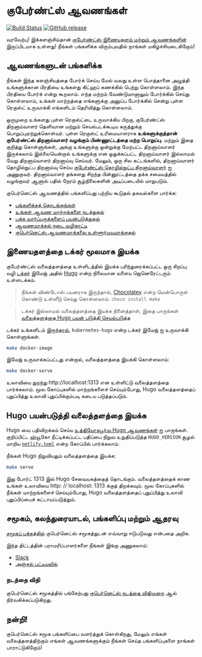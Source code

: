 # குபேர்ண்ட்ஸ் ஆவணங்கள்

[![Build Status](https://api.travis-ci.org/kubernetes/website.svg?branch=master)](https://travis-ci.org/kubernetes/website)
[![GitHub release](https://img.shields.io/github/release/kubernetes/website.svg)](https://github.com/kubernetes/website/releases/latest)

வரவேற்பு! இக்களஞ்சிம்தான் [குபேர்ண்ட்ஸ் இணையதளம் மற்றும் ஆவணங்களின்](https://kubernetes.io/) இருப்பிடமாக உள்ளது! நீங்கள் பங்களிக்க விரும்புவதில் நாங்கள் மகிழ்ச்சியடைகிறோம்!

## ஆவணங்களுடன் பங்களிக்க

நீங்கள் இந்த களஞ்சியத்தை போர்க் செய்ய மேல் வலது உள்ள பொத்தானை அழுத்தி உங்களுக்கான பிரதியை  உங்களது கிட்ஹப் கணக்கில் பெற்று கொள்ளலாம். இந்த பிரதியை போர்க் என்று கூறலாம். எந்த மற்றம் வேண்டுமானாலும் போர்க்கில் செய்து கொள்ளலாம்,  உங்கள் மாற்றத்தை எங்களுக்கு அனுப்ப போர்க்கில் சென்று புள்ள ரெகுஸ்ட் உருவாக்கி எங்களிடம் தெரிவித்து கொள்ளலாம்.

ஒருமுறை உங்களது புள்ள ரெகுஸ்ட்டை உருவாக்கிய பிறகு, குபேர்ண்ட்ஸ் திறனாய்வாளர் தெளிவான மற்றும் செயல்படக்கூடிய கருத்துக்கு பொறுப்புஏற்றுக்கொள்வர். புள்ள ரெகுஸ்ட் உரிமையாளராக **உங்களுக்குத்தான் குபேர்ண்ட்ஸ் திறனாய்வாளர் வழங்கும் பிண்ணூட்டத்தை மற்ற பொறுப்பு.** மற்றும் இதை குறித்து கொள்ளுங்கள், அங்கு உங்களுக்கு ஒன்றுக்கு மேற்பட்ட திறனாய்வாளர் இருக்கலாம் இல்லையென்றால் உங்களுக்கு என ஒதுக்கப்பட்ட திறனாய்வாளர் இல்லாமல் வேறு திறனாய்வாளர் திறனாய்வு செய்வர். மேலும், ஒரு சில கட்டங்களில், திறனாய்வாளர் தொழில்நுட்ப திறனாய்வு செய்ய [குபேர்ண்ட்ஸ் தொழில்நுட்ப திறனாய்வாளர்](https://github.com/kubernetes/website/wiki/Tech-reviewers) ஐ அணுகுவர். திறனாய்வாளர் தங்களது சிறந்த பின்னூட்டத்தை தக்க சமையத்தில் வழங்குவர் ஆனால் பதில் நேரம் சூழ்நிலைகளின் அடிப்படையில் மாறுபடும்.

குபெர்னெட்ஸ் ஆவணத்தில் பங்களிப்பது பற்றிய கூடுதல் தகவல்களை பார்க்க:

* [பங்களிக்கத் தொடங்குங்கள்](https://kubernetes.io/docs/contribute/start/)
* [உங்கள் ஆவண மாற்றங்களை நடத்துதல்](http://kubernetes.io/docs/contribute/intermediate#view-your-changes-locally)
* [பக்க வார்ப்புருக்களைப் பயன்படுத்துதல்](http://kubernetes.io/docs/contribute/style/page-templates/)
* [ஆவணமாக்கல் நடை வழிகாட்டி](http://kubernetes.io/docs/contribute/style/style-guide/)
* [குபெர்னெட்ஸ் ஆவணமாக்கலை உள்ளூர்மயமாக்குதல்](https://kubernetes.io/docs/contribute/localization/)

## இணையதளத்தை டக்கர் மூலமாக இயக்க

குபேர்ண்ட்ஸ் வலைத்தளத்தை உள்ளிடத்தில் இயக்க பரிந்துரைக்கப்பட்ட ஒரு சிறப்பு வழி [டக்கர்](https://docker.com) இமேஜ் அதில் [Hugo](https://gohugo.io) என்ற நிலையான வளைய ஜெனெரேட்டரும் உள்ளடக்கம்.

> நீங்கள் விண்டோஸ் பயனராக இருந்தால், [Chocolatey](https://chocolatey.org) என்ற மென்பொருள் கொண்டு உள்ளீடு செய்து கொள்ளலாம். `choco install make`

> டக்கர் இல்லாமல் வலைத்தளத்தை இயக்க நினைத்தாள், இதை பாருங்கள் [வலைத்தளத்தை Hugo பயன் படுத்தி செயல்படுத்த](#running-the-site-locally-using-hugo)

டக்கர் உங்களிடம் [இருந்தால்](https://www.docker.com/get-started), `kubernetes-hugo` என்ற டக்கர் இமேஜ் ஐ உருவாக்கி கொள்ளுங்கள்.

```bash
make docker-image
```

இமேஜ் உருவாக்கப்பட்டது என்றால், வலைத்தளத்தை இயக்கி கொள்ளலாம்:

```bash
make docker-serve
```

உலாவியை துறந்து http://localhost:1313 என உள்ளிட்டு வலைத்தளத்தை பார்க்கலாம். மூல கோப்புகளில் மாற்றங்களைச் செய்யும்போது, Hugo வலைத்தளத்தைப் புதுப்பித்து உலாவி புதுப்பிக்கும்படி கடைய படுத்தப்படும்.

## Hugo பயன்படுத்தி வலைத்தளத்தை இயக்க

Hugo வை பதிவிறக்கம் செய்ய [உத்தியோகபூர்வ Hugo ஆவணங்கள்](https://gohugo.io/getting-started/installing/) ஐ பாருங்கள். குறிப்பிட்ட ஹ்யூகோ நீட்டிக்கப்பட்ட பதிப்பை நிறுவ உறுதிப்படுத்த `HUGO_VERSION` சூழல் மாறிய [`netlify.toml`](netlify.toml#L9) என்ற கோப்பில் பார்க்கலாம்.

நீங்கள் Hugo நிறுவியதும் வலைத்தளத்தை இயக்க:

```bash
make serve
```

இது போர்ட் 1313 இல் Hugo சேவையகத்தைத் தொடங்கும். வலைத்தளத்தைக் காண உங்கள் உலாவியை http: // localhost: 1313 க்குத் திறக்கவும். மூல கோப்புகளில் நீங்கள் மாற்றங்களைச் செய்யும்போது, ​​Hugo வலைத்தளத்தைப் புதுப்பித்து உலாவி புதுப்பிப்பைக் கட்டாயப்படுத்தும்.

## சமூகம், கலந்துரையாடல், பங்களிப்பு மற்றும் ஆதரவு

[சமூகப் பக்கத்தில்](http://kubernetes.io/community/) குபெர்னெட்ஸ் சமூகத்துடன் எவ்வாறு ஈடுபடுவது என்பதை அறிக.

இந்த திட்டத்தின் பராமரிப்பாளர்களை நீங்கள் இங்கு அணுகலாம்:

- [Slack](https://kubernetes.slack.com/messages/sig-docs)
- [அஞ்சல் பட்டியலில்](https://groups.google.com/forum/#!forum/kubernetes-sig-docs)

### நடத்தை விதி

குபெர்னெட்ஸ் சமூகத்தில் பங்கேற்பது [குபெர்னெட்ஸ் நடத்தை விதிமுறை](code-of-conduct.md) ஆல் நிர்வகிக்கப்படுகிறது.

## நன்றி!

குபெர்னெட்ஸ் சமூக பங்களிப்பை வளர்த்துக் கொள்கிறது, மேலும் எங்கள் வலைத்தளத்திற்கும் எங்கள் ஆவணங்களுக்கும் நீங்கள் செய்த பங்களிப்புகளை நாங்கள் பாராட்டுகிறோம்!
